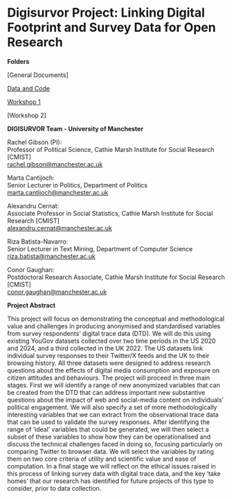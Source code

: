 # Digisurvor Project: Linking Digital Footprint and Survey Data for Open Research

**Folders**

[General Documents]

[Data and Code](https://digisurvor.github.io/data_and_code/)

[Workshop 1](https://digisurvor.github.io/workshop_1/)

[Workshop 2]

**DIGISURVOR Team - University of Manchester**

Rachel Gibson (PI):  
Professor of Political Science, Cathie Marsh Institute for Social Research [CMIST]  
rachel.gibson@manchester.ac.uk  

Marta Cantijoch:  
Senior Lecturer in Politics, Department of Politics  
marta.cantijoch@manchester.ac.uk  

Alexandru Cernat:  
Associate Professor in Social Statistics, Cathie Marsh Institute for Social Research [CMIST]  
alexandru.cernat@manchester.ac.uk  

Riza Batista-Navarro:  
Senior Lecturer in Text Mining, Department of Computer Science  
riza.batista@manchester.ac.uk  

Conor Gaughan:  
Postdoctoral Research Associate, Cathie Marsh Institute for Social Research [CMIST]  
conor.gaughan@manchester.ac.uk  

**Project Abstract**

This project will focus on demonstrating the conceptual and methodological value and challenges in producing anonymised and standardised variables from survey respondents’ digital trace data (DTD). We will do this using existing YouGov datasets collected over two time periods in the US 2020 and 2024, and a third collected in the UK 2022. The US datasets link individual survey responses to their Twitter/X feeds and the UK to their browsing history. All three datasets were designed to address research questions about the effects of digital media consumption and exposure on citizen attitudes and behaviours. The project will proceed in three main stages. First we will identify a range of new anonymized variables that can be created from the DTD that can address important new substantive questions about the impact of web and social-media content on individuals’ political engagement. We will also specify a set of more methodologically interesting variables that we can extract from the observational trace data that can be used to validate the survey responses. After identifying the range of ‘ideal’ variables that could be generated, we will then select a subset of these variables to show how they can be operationalised and discuss the technical challenges faced in doing so, focusing particularly on comparing Twitter to browser data. We will select the variables by rating them on two core criteria of utility and scientific value and ease of computation. In a final stage we will reflect on the ethical issues raised in this process of linking survey data with digital trace data, and the key ‘take homes’ that our research has identified for future projects of this type to consider, prior to data collection.
